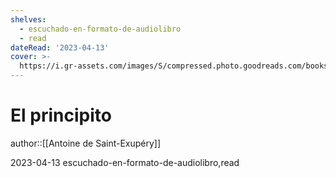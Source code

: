 ```yaml
---
shelves:
  - escuchado-en-formato-de-audiolibro
  - read
dateRead: '2023-04-13'
cover: >-
  https://i.gr-assets.com/images/S/compressed.photo.goodreads.com/books/1328876389l/866618.jpg
---
```

# El principito

author::[[Antoine de Saint-Exupéry]]

2023-04-13
escuchado-en-formato-de-audiolibro,read